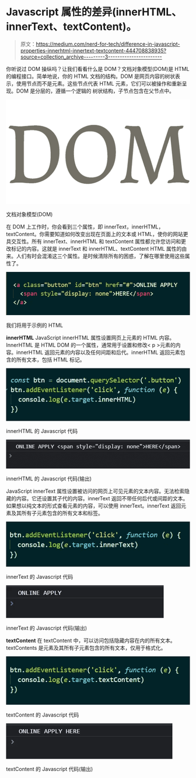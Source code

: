 # Javascript 属性的差异(innerHTML、innerText、textContent)。

> 原文：<https://medium.com/nerd-for-tech/difference-in-javascript-properties-innerhtml-innertext-textcontent-444708838935?source=collection_archive---------3----------------------->

你听说过 DOM 操纵吗？让我们看看什么是 DOM？文档对象模型(DOM)是 HTML 的编程接口。简单地说，你的 HTML 文档的结构。DOM 是网页内容的树状表示，使用节点而不是元素。这些节点代表 HTML 元素，它们可以被操作和重新呈现。DOM 是分层的，遵循一个逻辑的
树状结构，子节点包含在父节点中。

![](img/c85b8e72e542e4fcf203a1270f0b5be0.png)

文档对象模型(DOM)

在 DOM 上工作时，你会看到三个属性，即 innerText，innerHTML，textContent。你需要知道如何改变出现在页面上的文本或 HTML，使你的网站更具交互性。所有 innerText、innerHTML 和 textContent 属性都允许您访问和更改标记的内容。这就是 innerText 和 innerHTML、textContent HTML 属性的由来。人们有时会混淆这三个属性。是时候清除所有的困惑，了解在哪里使用这些属性了。

![](img/24090ac4dba87622023f57892e9a4aed.png)

我们将用于示例的 HTML

**innerHTML**
JavaScript innerHTML 属性设置网页上元素的 HTML 内容。InnerHTML 是 HTML DOM 的一个属性，通常用于设置和修改< p >元素的内容。innerHTML 返回元素的内容以及任何间距和后代。innerHTML 返回元素包含的所有文本，包括 HTML 标记。

![](img/930e371387de877f4c3dc5a349a14338.png)

innerHTML 的 Javascript 代码

![](img/274304805552a5d963cba5f92f8f77e7.png)

innerHTML 的 Javascript 代码(输出)

JavaScript innerText 属性设置被访问的网页上可见元素的文本内容。无法检索隐藏的内容。它还设置其子代的内容。innerText 返回不带任何后代或间距的文本。如果想以纯文本的形式查看元素的内容，可以使用 innerText。innerText 返回元素及其所有子元素包含的所有文本和标签。

![](img/cf791bf54defa64279c308a563b83cec.png)

innerText 的 Javascript 代码

![](img/0c56b303cc792f09c083d18bd3951525.png)

innerText 的 Javascript 代码(输出)

**textContent**
在 textContent 中，可以访问包括隐藏内容在内的所有文本。textContents 是元素及其所有子元素包含的所有文本，仅用于格式化。

![](img/3ef62c019adb639c8c7fc7c639edeaa9.png)

textContent 的 Javascript 代码

![](img/ae742acac8e8142cb6a28afc01f15d4c.png)

textContent 的 Javascript 代码(输出)